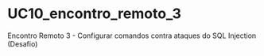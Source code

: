# UC10_encontro_remoto_3
Encontro Remoto 3 - Configurar comandos contra ataques do SQL Injection
(Desafio)
